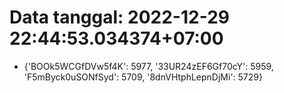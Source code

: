 # Data tanggal: 2022-12-29 22:44:53.034374+07:00

* {'BOOk5WCGfDVw5f4K': 5977, '33UR24zEF6Gf70cY': 5959, 'F5mByck0uSONfSyd': 5709, '8dnVHtphLepnDjMi': 5729}
